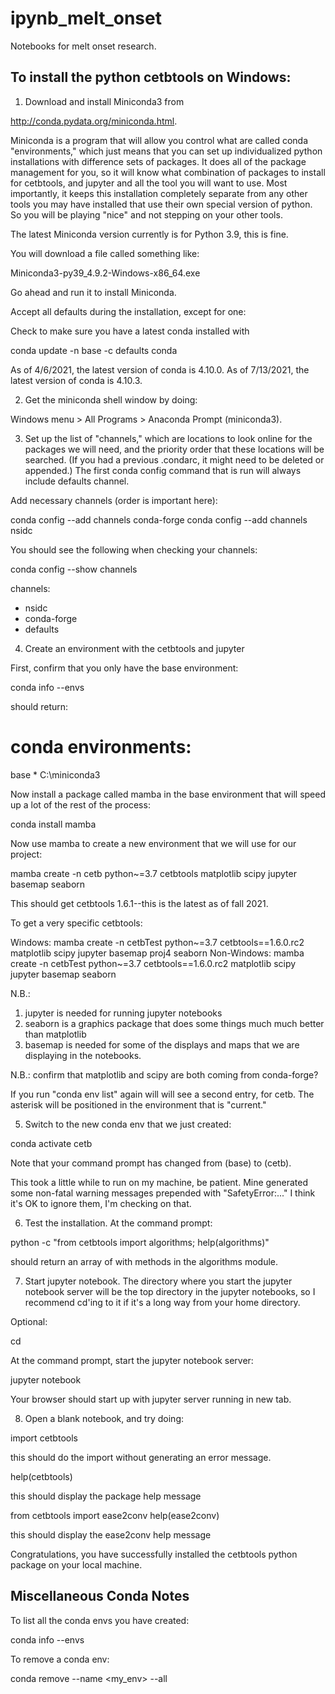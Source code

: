 # ipynb_melt_onset
Notebooks for melt onset research.

## To install the python cetbtools on Windows:

1. Download and install Miniconda3 from

http://conda.pydata.org/miniconda.html.

Miniconda is a program that will allow you control what are
called conda "environments," which just means that you can set up
individualized python installations with difference sets of
packages. It does all of the package management for you, so it
will know what combination of packages to install for cetbtools,
and jupyter and all the tool you will want to use. Most
importantly, it keeps this installation completely separate from
any other tools you may have installed that use their own special
version of python.  So you will be playing "nice" and not
stepping on your other tools.

The latest Miniconda version currently is for Python 3.9, this is
fine.

You will download a file called something like:

Miniconda3-py39_4.9.2-Windows-x86_64.exe

Go ahead and run it to install Miniconda.

Accept all defaults during the installation, except for one:

Check to make sure you have a latest conda installed with

conda update -n base -c defaults conda

As of 4/6/2021, the latest version of conda is 4.10.0.
As of 7/13/2021, the latest version of conda is 4.10.3.

2. Get the miniconda shell window by doing:

Windows menu > All Programs > Anaconda Prompt (miniconda3).

3. Set up the list of "channels," which are locations to look
online for the packages we will need, and the priority order that
these locations will be searched. (If you had a previous
.condarc, it might need to be deleted or appended.) The first
conda config command that is run will always include defaults
channel.

Add necessary channels (order is important here):

conda config --add channels conda-forge
conda config --add channels nsidc

You should see the following when checking your channels:

conda config --show channels

channels:
   - nsidc
   - conda-forge
   - defaults

4. Create an environment with the cetbtools and jupyter

First, confirm that you only have the base environment:

conda info --envs

should return:

# conda environments:
base                 * C:<your home directory>\miniconda3

Now install a package called mamba in the base environment that
will speed up a lot of the rest of the process:

conda install mamba

Now use mamba to create a new environment that we will use for our project:

mamba create -n cetb python~=3.7 cetbtools matplotlib scipy jupyter basemap seaborn

This should get cetbtools 1.6.1--this is the latest as of fall 2021.

To get a very specific cetbtools:

Windows:
mamba create -n cetbTest python~=3.7 cetbtools==1.6.0.rc2 matplotlib scipy jupyter basemap proj4 seaborn
Non-Windows:
mamba create -n cetbTest python~=3.7 cetbtools==1.6.0.rc2 matplotlib scipy jupyter basemap seaborn

N.B.:
1) jupyter is needed for running jupyter notebooks
2) seaborn is a graphics package that does some things much much
better than matplotlib
3) basemap is needed for some of the displays and maps that we are
displaying in the notebooks.

N.B.: confirm that matplotlib and scipy are both coming from conda-forge?

If you run "conda env list" again will will see a second entry,
for cetb. The asterisk will be positioned in the environment that is
"current."

5. Switch to the new conda env that we just created:

conda activate cetb

Note that your command prompt has changed from (base) to (cetb).

This took a little while to run on my machine, be patient. Mine
generated some non-fatal warning messages prepended with
"SafetyError:..."
I think it's OK to ignore them, I'm checking on that.

6. Test the installation.  At the command prompt:

python -c "from cetbtools import algorithms; help(algorithms)"

should return an array of with methods in the algorithms module.

7. Start jupyter notebook. The directory where you start the
jupyter notebook server will be the top directory in the jupyter
notebooks, so I recommend cd'ing to it if it's a long way from
your home directory.

Optional:

cd <directory with your ipython notebooks>

At the command prompt, start the jupyter notebook server:

jupyter notebook

Your browser should start up with jupyter server running in new
tab. 

8. Open a blank notebook, and try doing:

import cetbtools

this should do the import without generating an error message.

help(cetbtools)

this should display the package help message

from cetbtools import ease2conv
help(ease2conv)

this should display the ease2conv help message

Congratulations, you have successfully installed the cetbtools
python package on your local machine.


## Miscellaneous Conda Notes

To list all the conda envs you have created:

conda info --envs

To remove a conda env:

conda remove --name <my_env> --all

